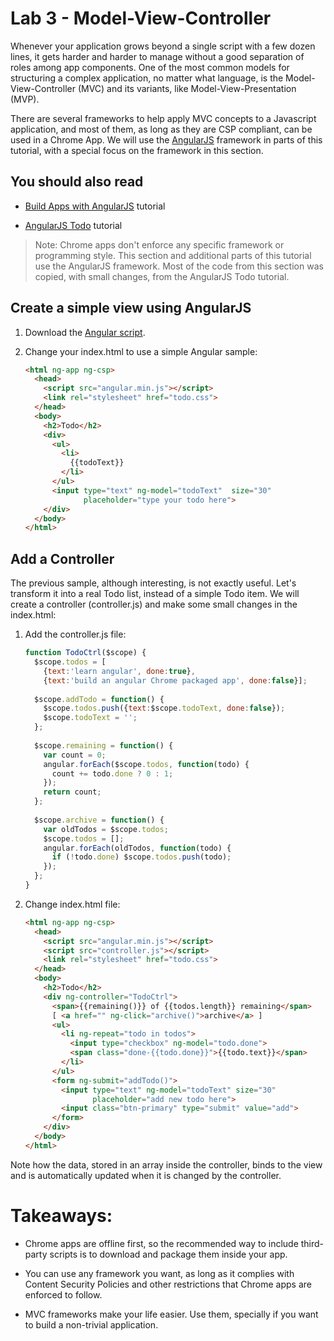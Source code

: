# Lab 3 - Model-View-Controller

Whenever your application grows beyond a single script with a few dozen lines, it gets
harder and harder to manage without a good separation of roles among app components. One of the most common
models for structuring a complex application, no matter what language, is the Model-View-Controller (MVC) and
its variants, like Model-View-Presentation (MVP).

There are several frameworks to help apply MVC concepts to a Javascript application, and most of them,
as long as they are CSP compliant, can be used in a Chrome App. We will use the [AngularJS](http://angularjs.org/) framework in parts of this tutorial, with a special focus on the framework in this section.

## You should also read

* [Build Apps with AngularJS](http://developer.chrome.com/apps/angular_framework.html) tutorial

* [AngularJS Todo](http://angularjs.org/) tutorial

> Note: Chrome apps don't enforce any specific framework or programming style. This section and additional parts of this tutorial use the AngularJS framework. Most of the code from this section was copied, with small changes, from the AngularJS Todo tutorial. 

## Create a simple view using AngularJS

1. Download the [Angular script](http://ajax.googleapis.com/ajax/libs/angularjs/1.0.2/angular.min.js).

1. Change your index.html to use a simple Angular sample:
    ```html
    <html ng-app ng-csp>
      <head>
        <script src="angular.min.js"></script>
        <link rel="stylesheet" href="todo.css">
      </head>
      <body>
        <h2>Todo</h2>
        <div>
          <ul>
            <li>
              {{todoText}}
            </li>
          </ul>
          <input type="text" ng-model="todoText"  size="30"
                 placeholder="type your todo here">
        </div>
      </body>
    </html>
    ```

## Add a Controller

The previous sample, although interesting, is not exactly useful. Let's transform it into a real Todo list, instead of a simple Todo item. We will create a controller (controller.js) and make some small changes in the index.html:

1. Add the controller.js file:
    ``` Javascript
    function TodoCtrl($scope) {
      $scope.todos = [
        {text:'learn angular', done:true},
        {text:'build an angular Chrome packaged app', done:false}];
     
      $scope.addTodo = function() {
        $scope.todos.push({text:$scope.todoText, done:false});
        $scope.todoText = '';
      };
     
      $scope.remaining = function() {
        var count = 0;
        angular.forEach($scope.todos, function(todo) {
          count += todo.done ? 0 : 1;
        });
        return count;
      };
     
      $scope.archive = function() {
        var oldTodos = $scope.todos;
        $scope.todos = [];
        angular.forEach(oldTodos, function(todo) {
          if (!todo.done) $scope.todos.push(todo);
        });
      };
    }
    ```

1. Change index.html file:
    ``` html
    <html ng-app ng-csp>
      <head>
        <script src="angular.min.js"></script>
        <script src="controller.js"></script>
        <link rel="stylesheet" href="todo.css">
      </head>
      <body>
        <h2>Todo</h2>
        <div ng-controller="TodoCtrl">
          <span>{{remaining()}} of {{todos.length}} remaining</span>
          [ <a href="" ng-click="archive()">archive</a> ]
          <ul>
            <li ng-repeat="todo in todos">
              <input type="checkbox" ng-model="todo.done">
              <span class="done-{{todo.done}}">{{todo.text}}</span>
            </li>
          </ul>
          <form ng-submit="addTodo()">
            <input type="text" ng-model="todoText" size="30"
                   placeholder="add new todo here">
            <input class="btn-primary" type="submit" value="add">
          </form>
        </div>
      </body>
    </html>
    ```

Note how the data, stored in an array inside the controller, binds to the view and is automatically updated when it is changed by the controller.

# Takeaways: 

* Chrome apps are offline first, so the recommended way to include third-party scripts is to download and package them inside your app.

* You can use any framework you want, as long as it complies with Content Security Policies and other restrictions that Chrome apps are enforced to follow.

* MVC frameworks make your life easier. Use them, specially if you want to build a non-trivial application.

